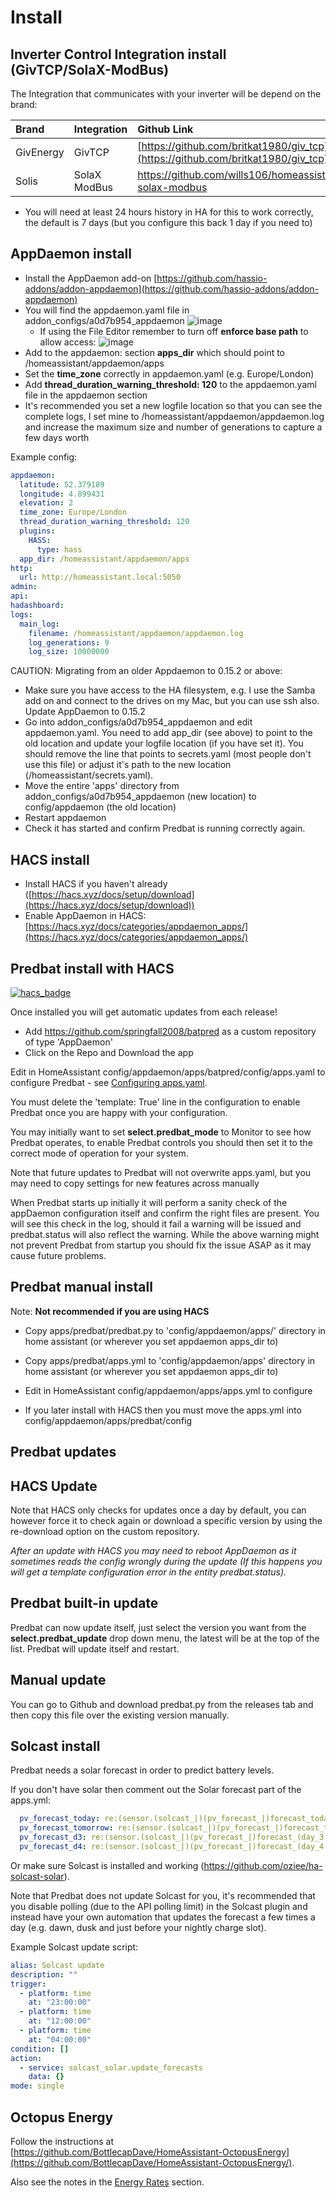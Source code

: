 # Install

## Inverter Control Integration install (GivTCP/SolaX-ModBus)

The Integration that communicates with your inverter will be depend on the brand:

| Brand     | Integration  | Github Link                                                                      |
| :-------- | :----------- | :------------------------------------------------------------------------------- |
| GivEnergy | GivTCP       | [https://github.com/britkat1980/giv_tcp](https://github.com/britkat1980/giv_tcp) |
| Solis     | SolaX ModBus | <https://github.com/wills106/homeassistant-solax-modbus>                           |

- You will need at least 24 hours history in HA for this to work correctly, the default is 7 days (but you configure this back 1 day if you need to)

## AppDaemon install

- Install the AppDaemon add-on [https://github.com/hassio-addons/addon-appdaemon](https://github.com/hassio-addons/addon-appdaemon)
- You will find the appdaemon.yaml file in addon_configs/a0d7b954_appdaemon ![image](https://github.com/springfall2008/batpred/assets/48591903/bf8bf9cf-75b1-4a8d-a1c5-fbb7b3b17521)
    - If using the File Editor remember to turn off **enforce base path** to allow access: ![image](https://github.com/springfall2008/batpred/assets/48591903/298c7a19-3be9-43d6-9f1b-b46467701ca7)
- Add to the appdaemon: section **apps_dir** which should point to /homeassistant/appdaemon/apps
- Set the **time_zone** correctly in appdaemon.yaml (e.g. Europe/London)
- Add **thread_duration_warning_threshold: 120** to the appdaemon.yaml file in the appdaemon section
- It's recommended you set a new logfile location so that you can see the complete logs, I set mine
to /homeassistant/appdaemon/appdaemon.log and increase the maximum size and number of generations to capture a few days worth

Example config:

```yaml
appdaemon:
  latitude: 52.379189
  longitude: 4.899431
  elevation: 2
  time_zone: Europe/London
  thread_duration_warning_threshold: 120
  plugins:
    HASS:
      type: hass
  app_dir: /homeassistant/appdaemon/apps
http:
  url: http://homeassistant.local:5050
admin:
api:
hadashboard:
logs:
  main_log:
    filename: /homeassistant/appdaemon/appdaemon.log
    log_generations: 9
    log_size: 10000000
```

CAUTION: Migrating from an older Appdaemon to 0.15.2 or above:

- Make sure you have access to the HA filesystem, e.g. I use the Samba add on and connect to the drives on my Mac, but you can use ssh also.
Update AppDaemon to 0.15.2
- Go into addon_configs/a0d7b954_appdaemon and edit appdaemon.yaml. You need to add app_dir (see above) to point to the
old location and update your logfile location (if you have set it). You should remove the line that points to secrets.yaml
(most people don't use this file) or adjust it's path to the new location (/homeassistant/secrets.yaml).
- Move the entire 'apps' directory from addon_configs/a0d7b954_appdaemon (new location) to config/appdaemon (the old location)
- Restart appdaemon
- Check it has started and confirm Predbat is running correctly again.

## HACS install

- Install HACS if you haven't already ([https://hacs.xyz/docs/setup/download](https://hacs.xyz/docs/setup/download))
- Enable AppDaemon in HACS: [https://hacs.xyz/docs/categories/appdaemon_apps/](https://hacs.xyz/docs/categories/appdaemon_apps/)

## Predbat install with HACS

[![hacs_badge](https://img.shields.io/badge/HACS-Default-41BDF5.svg?style=for-the-badge)](https://github.com/hacs/integration)

Once installed you will get automatic updates from each release!

- Add <https://github.com/springfall2008/batpred> as a custom repository of type 'AppDaemon'
- Click on the Repo and Download the app

Edit in HomeAssistant config/appdaemon/apps/batpred/config/apps.yaml to configure Predbat - see [Configuring apps.yaml](config-yml-settings.md#Basics).

You must delete the 'template: True' line in the configuration to enable Predbat once you are happy with your configuration.

You may initially want to set **select.predbat_mode** to Monitor to see how Predbat operates, to enable Predbat controls you should then set it to
the correct mode of operation for your system.

Note that future updates to Predbat will not overwrite apps.yaml, but you may need to copy settings for new features across manually

When Predbat starts up initially it will perform a sanity check of the appDaemon configuration itself and confirm the right files are present.
You will see this check in the log, should it fail a warning will be issued and predbat.status will also reflect the warning.
While the above warning might not prevent Predbat from startup you should fix the issue ASAP as it may cause future problems.

## Predbat manual install

Note: **Not recommended if you are using HACS**

- Copy apps/predbat/predbat.py to 'config/appdaemon/apps/' directory in home assistant (or wherever you set appdaemon apps_dir to)
- Copy apps/predbat/apps.yml to 'config/appdaemon/apps' directory in home assistant (or wherever you set appdaemon apps_dir to)
- Edit in HomeAssistant config/appdaemon/apps/apps.yml to configure

- If you later install with HACS then you must move the apps.yml into config/appdaemon/apps/predbat/config

## Predbat updates

## HACS Update

Note that HACS only checks for updates once a day by default, you can however force it to check again or download a specific version
by using the re-download option on the custom repository.

*After an update with HACS you may need to reboot AppDaemon as it sometimes reads the config wrongly during the update
(If this happens you will get a template configuration error in the entity predbat.status).*

## Predbat built-in update

Predbat can now update itself, just select the version you want from the **select.predbat_update** drop down menu, the latest will be
at the top of the list. Predbat will update itself and restart.

## Manual update

You can go to Github and download predbat.py from the releases tab and then copy this file over the existing version manually.

## Solcast install

Predbat needs a solar forecast in order to predict battery levels.

If you don't have solar then comment out the Solar forecast part of the apps.yml:

```yaml
  pv_forecast_today: re:(sensor.(solcast_|)(pv_forecast_|)forecast_today)
  pv_forecast_tomorrow: re:(sensor.(solcast_|)(pv_forecast_|)forecast_tomorrow)
  pv_forecast_d3: re:(sensor.(solcast_|)(pv_forecast_|)forecast_(day_3|d3))
  pv_forecast_d4: re:(sensor.(solcast_|)(pv_forecast_|)forecast_(day_4|d4))
```

Or make sure Solcast is installed and working (<https://github.com/oziee/ha-solcast-solar>).

Note that Predbat does not update Solcast for you, it's recommended that you disable polling (due to the API polling limit)
in the Solcast plugin and instead have your own automation that updates the forecast a few times a day (e.g. dawn, dusk and
just before your nightly charge slot).

Example Solcast update script:

```yaml
alias: Solcast update
description: ""
trigger:
  - platform: time
    at: "23:00:00"
  - platform: time
    at: "12:00:00"
  - platform: time
    at: "04:00:00"
condition: []
action:
  - service: solcast_solar.update_forecasts
    data: {}
mode: single
```

## Octopus Energy

Follow the instructions at [https://github.com/BottlecapDave/HomeAssistant-OctopusEnergy](https://github.com/BottlecapDave/HomeAssistant-OctopusEnergy/).

Also see the notes in the [Energy Rates](energy-rates.md#octopus-energy-plugin) section.
